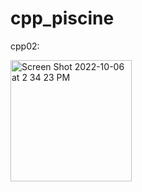 # cpp_piscine

cpp02:

<img width="194" alt="Screen Shot 2022-10-06 at 2 34 23 PM" src="https://user-images.githubusercontent.com/88348802/194327641-1f95760f-e9b6-43b5-bd96-2da23b2a0138.png">



